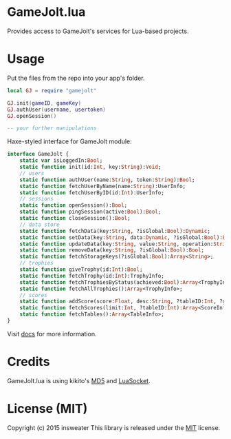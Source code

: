 # GameJolt.lua
Provides access to GameJolt's services for Lua-based projects.

# Usage
Put the files from the repo into your app's folder.

```lua
local GJ = require "gamejolt"

GJ.init(gameID, gameKey)
GJ.authUser(username, usertoken)
GJ.openSession()

-- your further manipulations
```

Haxe-styled interface for GameJolt module:

```haxe
interface GameJolt {
	static var isLoggedIn:Bool;
	static function init(id:Int, key:String):Void;
	// users
	static function authUser(name:String, token:String):Bool;
	static function fetchUserByName(name:String):UserInfo;
	static function fetchUserByID(id:Int):UserInfo;
	// sessions
	static function openSession():Bool;
	static function pingSession(active:Bool):Bool;
	static function closeSession():Bool;
	// data store
	static function fetchData(key:String, ?isGlobal:Bool):Dynamic;
	static function setData(key:String, data:Dynamic, ?isGlobal:Bool):Bool;
	static function updateData(key:String, value:String, operation:String, ?isGlobal:Bool):String;
	static function removeData(key:String, ?isGlobal:Bool):Bool;
	static function fetchStorageKeys(?isGlobal:Bool):Array<String>;
	// trophies
	static function giveTrophy(id:Int):Bool;
	static function fetchTrophy(id:Int):TrophyInfo;
	static function fetchTrophiesByStatus(achieved:Bool):Array<TrophyInfo>;
	static function fetchAllTrophies():Array<TrophyInfo>;
	// scores
	static function addScore(score:Float, desc:String, ?tableID:Int, ?guestName:String, ?extraData:String):Bool;
	static function fetchScores(limit:Int, ?tableID:Int):Array<ScoreInfo>;
	static function fetchTables():Array<TableInfo>;
}
```
Visit [docs](http://gamejolt.com/api/doc/game/) for more information.

# Credits
GameJolt.lua is using kikito's [MD5](https://github.com/kikito/md5.lua) and [LuaSocket](http://w3.impa.br/~diego/software/luasocket/home.html).

# License (MIT)
Copyright (c) 2015 insweater
This library is released under the [MIT](http://opensource.org/licenses/MIT) license.
